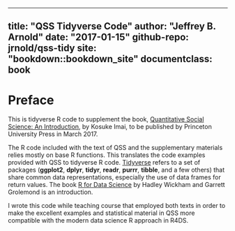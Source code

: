 
---
title: "QSS Tidyverse Code"
author: "Jeffrey B. Arnold"
date: "2017-01-15"
github-repo: jrnold/qss-tidy
site: "bookdown::bookdown_site"
documentclass: book
---

# Preface

This is tidyverse R code to supplement the book, [Quantitative Social Science: An Introduction](http://press.princeton.edu/titles/11025.html), by Kosuke Imai, to
be published by Princeton University Press in March 2017.

The R code included with the text of QSS and the supplementary materials relies mostly on base R functions. 
This translates the code examples provided with QSS to tidyverse R code. 
[Tidyverse](https://github.com/tidyverse/tidyverse) refers to a set of packages (**ggplot2**, **dplyr**, **tidyr**, **readr**, **purrr**, **tibble**,  and a few others) that share common data representations, especially the use of data frames for return values. The book [R for Data Science](http://r4ds.had.co.nz/) by Hadley Wickham and Garrett Grolemond is an introduction.

I wrote this code while teaching course that employed both texts in order to make the excellent examples and statistical material in QSS more compatible with the modern data science R approach in R4DS.
